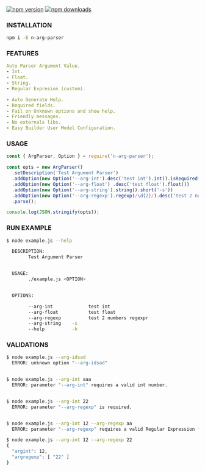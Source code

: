 [![npm version](https://badge.fury.io/js/n-arg-parser.svg)](https://badge.fury.io/js/n-arg-parser)
[![npm downloads](https://img.shields.io/npm/dt/n-arg-parser.svg?style=flat)](https://www.npmjs.com/package/n-arg-parser)

### INSTALLATION
```bash
npm i -E n-arg-parser
```

### FEATURES
```yaml
Auto Parser Argument Value.
- Int.
- Float.
- String.
- Regular Expresion (custom).

- Auto Generate Help.
- Required fields.
- Fail on Unknown options and show help.
- Friendly messages.
- No externals libs.
- Easy Builder User Model Configuration.
```

### USAGE
```js
const { ArgParser, Option } = require('n-arg-parser');

const opts = new ArgParser()
  .setDescription('Test Argument Parser')
  .addOption(new Option('--arg-int').desc('test int').int().isRequired())
  .addOption(new Option('--arg-float') .desc('test float').float())
  .addOption(new Option('--arg-string').string().short('-s'))
  .addOption(new Option('--arg-regexp').regexp(/\d{2}/).desc('test 2 numbers regexpr').isRequired())
  .parse();

console.log(JSON.stringify(opts));


```


### RUN EXAMPLE

```bash
$ node example.js --help

  DESCRIPTION:
        Test Argument Parser


  USAGE:
        ./example.js <OPTION>


  OPTIONS:

        --arg-int             test int
        --arg-float           test float
        --arg-regexp          test 2 numbers regexpr
        --arg-string    -s
        --help          -h

```
### VALIDATIONS

```bash
$ node example.js --arg-idsad
  ERROR: unknown option "--arg-idsad"


$ node example.js --arg-int aaa
  ERROR: parameter "--arg-int" requires a valid int number.


$ node example.js --arg-int 22
  ERROR: parameter "--arg-regexp" is required.


$ node example.js --arg-int 12 --arg-regexp aa
  ERROR: parameter "--arg-regexp" requires a valid Regular Expression for "/\d{2}/".

$ node example.js --arg-int 12 --arg-regexp 22
{
  "argint": 12,
  "argregexp": [ "22" ]
}
```
